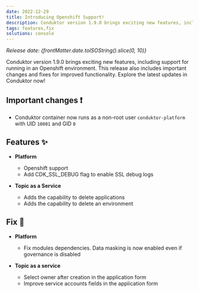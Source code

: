 ```yaml
---
date: 2022-12-29
title: Introducing Openshift Support!
description: Conduktor version 1.9.0 brings exciting new features, including support for running in an Openshift environment.
tags: features,fix
solutions: console
---
```


*Release date: {frontMatter.date.toISOString().slice(0, 10)}*

Conduktor version 1.9.0 brings exciting new features, including support for running in an Openshift environment. This release also includes important changes and fixes for improved functionality. Explore the latest updates in Conduktor now!

## Important changes ❗

- Conduktor container now runs as a non-root user `conduktor-platform` with UID `10001` and GID `0`

## Features ✨

- **Platform**

  - Openshift support
  - Add CDK_SSL_DEBUG flag to enable SSL debug logs

- **Topic as a Service**
  - Adds the capability to delete applications
  - Adds the capability to delete an environment

## Fix 🔨

- **Platform**

  - Fix modules dependencies. Data masking is now enabled even if governance is disabled

- **Topic as a service**
  - Select owner after creation in the application form
  - Improve service accounts fields in the application form
